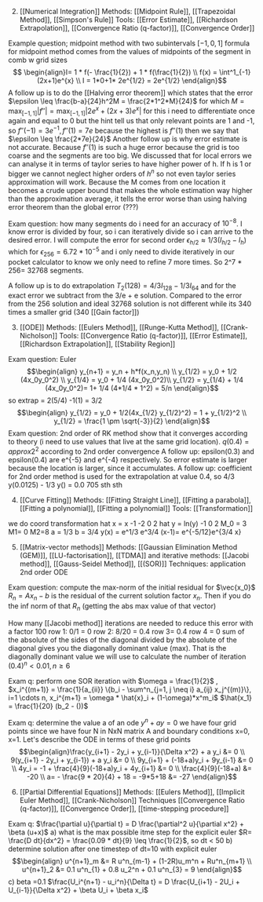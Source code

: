 2. [[Numerical Integration]]
Methods: [[Midpoint Rule]], [[Trapezoidal Method]], [[Simpson's Rule]]
Tools: [[Error Estimate]], [[Richardson Extrapolation]], [[Convergence Ratio (q-factor)]], [[Convergence Order]]

Example question; midpoint method with two subintervals
$[-1,0,1]$ formula for midpoint method comes from the values of midpoints of the segment in comb w grid sizes
$$ \begin{align}I= 1 * f(- \frac{1}{2}) + 1 * f(\frac{1}{2}) \\ f(x) = \int^1_{-1} (2x+1)e^{x} \\ I = 1*0+1* 2e^{1/2} = 2e^{1/2} \end{align}$$
A follow up is to do the [[Halving error theorem]] which states that the error $\epsilon \leq \frac{b-a}{24}h^2M = \frac{2*1^2*M}{24}$ for which $M = \max_{[-1,1]} |f\prime \prime | = \max_{[-1,1]} | 2e^x + (2x+3)e^x |$ for this i need to differentiate once again and equal to 0 but the hint tell us that only relevant points are 1 and -1, so  $f\prime \prime (-1) = 3e^{-1}, f\prime \prime (1) = 7e$ because the highest is $f\prime \prime (1)$ then we say that $\epsilon \leq \frac{2*7e}{24}$ 
Another follow up is why error estimate is not accurate. Because $f\prime \prime (1)$ is such a huge error because the grid is too coarse and the segments are too big. We discussed that for local errors we can analyse it in terms of taylor series to have higher power of h. If h is 1 or bigger we cannot neglect higher orders of $h^n$ so not even taylor series approximation will work.
Because the M comes from one location it becomes a crude upper bound that makes the whole estimation way higher than the approximation average, it tells the error worse than using halving error theorem than the global error (???)

Exam question: how many segments do i need for an accuracy of $10^{-8}$. 
I know error is divided by four, so i can iteratively divide so i can arrive to the desired error. I will compute the error for second order
$\epsilon_{h/2} \approx 1/3 (I_{h/2} - I_{h})$ which for $\epsilon_{256} = 6.72* 10^{-5}$ and i only need to divide iteratively in our pocket calculator to know we only need to refine 7 more times. So 2^7 * 256= 32768 segments. 

A follow up is to do extrapolation $T_2(128)= 4/3 I_{128} - 1/3 I_{64}$ and for the exact error we subtract from the 3/e + e solution. 
Compared to the error from the 256 solution and ideal 32768 solution is not different while its 340 times a smaller grid (340 [[Gain factor]])

3. [[ODE]]
Methods: [[Eulers Method]], [[Runge-Kutta Method]], [[Crank-Nicholson]]
Tools: [[Convergence Ratio (q-factor)]], [[Error Estimate]], [[Richardson Extrapolation]], [[Stability Region]]

Exam question: Euler
$$\begin{align} y_{n+1} = y_n + h*f(x_n,y_n) \\ y_{1/2} = y_0 + 1/2 (4x_0y_0^2) \\ y_{1/4} = y_0 + 1/4 (4x_0y_0^2)\\ y_{1/2} = y_{1/4} + 1/4 (4x_0y_0^2)= 1+ 1/4 (4*1/4 * 1^2) = 5/n \end{align}$$ so extrap = 2(5/4) -1(1) = 3/2
$$\begin{align} y_{1/2} = y_0 + 1/2(4x_{1/2} y_{1/2}^2) = 1 + y_{1/2}^2 \\
y_{1/2} = \frac{1 \pm \sqrt{-3}}{2} \end{align}$$
Exam question: 2nd order of RK method 
show that it converges according to theory (i need to use values that live at the same grid location). $q(0.4)= approx 2^2$ according to 2nd order convergence
A follow up: epsilon(0.3) and epsilon(0.4) are e^{-5} and e^{-4} respectively. So error estimate is larger because the location is larger, since it accumulates.
A follow up: coefficient for 2nd order method is used for the extrapolation at value 0.4, so 4/3 y(0.0125) - 1/3 y() = 0.0 705 sth sth

4. [[Curve Fitting]]
Methods: [[Fitting Straight Line]], [[Fitting a parabola]], [[Fitting a polynomial]], [[Fitting a polynomial]]
Tools: [[Transformation]] 

we do coord transformation 
hat x = x -1 -2 0 2
hat y = ln(y) -1 0 2
M_0 = 3 M1= 0 M2=8 a = 1/3
b = 3/4
y(x) = e^1/3 e^3/4 (x-1)= e^{-5/12}e^{3/4 x}

5. [[Matrix-vector methods]]
Methods: [[Gaussian Elimination Method (GEM)]], [[LU-factorisation]], [[TDMA]] and iterative methods: [[Jacobi method]], [[Gauss-Seidel Method]], [[(SOR)]]
Techniques: application 2nd order ODE

Exam question: compute the max-norm of the initial residual for $\vec{x_0}$ 
$R_n = A x_n - b$ is the residual of the current solution factor $x_n$. Then if you do the inf norm of that $R_n$ (getting the abs max value of that vector)

How many [[Jacobi method]] iterations are needed to reduce this error with a factor 100
row 1: 0/1 = 0
row 2: 8/20 = 0.4 
row 3= 0.4
row 4 = 0
sum of the absolute of the sides of the diagonal divided by the absolute of the diagonal gives you the diagonally dominant value (max). That is the diagonally dominant value we will use to calculate the number of iteration
$(0.4)^n < 0.01, n \geq 6$

Exam q: perform one SOR iteration with $\omega = \frac{1}{2}$ , 
$x_i^{(m+1)} = \frac{1}{a_{ii}} \{b_i - \sum^n_{j=1, j \neq i} a_{ij} x_j^{(m)}\}, i=1 \cdots n, x_i^{m+1} = \omega * \hat{x}_i + (1-\omega)*x^m_i$ 
$\hat{x_1} = \frac{1}{20} (b_2 - ())$

Exam q: determine the value a of an ode $y^n + ay= 0$ 
we have four grid points since we have four N in NxN matrix A and boundary conditions x=0, x=1. 
Let's describe the ODE in terms of these grid points
$$\begin{align}\frac{y_{i+1} - 2y_i + y_{i-1}}{\Delta x^2} + a y_i &= 0 \\ 9(y_{i+1} - 2y_i + y_{i-1}) + a y_i &= 0 \\ 9y_{i+1} + (-18+a)y_i + 9y_{i-1} &= 0 \\ 4y_i = -1 + \frac{4}{9}(-18+a)y_i + 4y_{i+1} &= 0 \\ \frac{4}{9}(-18+a) &= -20 \\ a= - \frac{9 * 20}{4} + 18 = -9*5+18 &= -27 \end{align}$$

6. [[Partial Differential Equations]]
Methods: [[Eulers Method]], [[Implicit Euler Method]], [[Crank-Nicholson]]
Techniques [[Convergence Ratio (q-factor)]], [[Convergence Order]], [[time-stepping procedure]]

Exam q: $\frac{\partial u}{\partial t} = D \frac{\partial^2 u}{\partial x^2} + \beta (u+x)$
a) what is the max possible itme step for the explicit euler
$R= \frac{D dt}{dx^2} = \frac{0.09 * dt}{9} \leq \frac{1}{2}$, so dt < 50
b) determine solution after one timestep of dt=10 with explicit euler
$$\begin{align} u^{n+1}_m &= R u^n_{m-1} + (1-2R)u_m^n + Ru^n_{m+1} \\ u^{n+1}_2 &= 0.1 u^n_{1} + 0.8 u_2^n + 0.1 u^n_{3} = 9 \end{align}$$
c) beta =0.1
$\frac{U_i^{n+1} - u_i^n}{\Delta t} = D \frac{U_{i+1} - 2U_i + U_{i-1}}{\Delta x^2} + \beta U_i + \beta x_i$  
